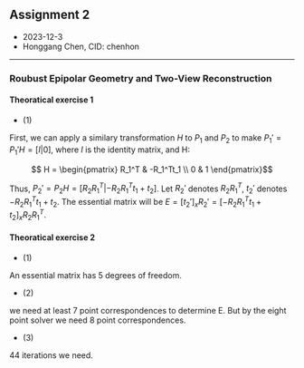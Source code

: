## Assignment 2
+ 2023-12-3
+ Honggang Chen, CID: chenhon 
---
### Roubust Epipolar Geometry and Two-View Reconstruction
####  Theoratical exercise 1

+ (1)

First, we can apply a similary transformation $H$ to $P_1$ and $P_2$ to make $P_1' = P_1' H = [I|0]$, where $I$ is the identity matrix, and H:
```math
  H = \begin{pmatrix}
  R_1^T & -R_1^Tt_1 \\
  0 & 1
  \end{pmatrix}
```
Thus, $P_2' = P_2 H = [R_2 R_1^T | -R_2 R_1^T t_1 + t_2]$.
Let $R_2'$ denotes $R_2 R_1^T$, $t_2'$ denotes $-R_2 R_1^T t_1 + t_2$. The essential matrix will be $E=[t_2']_x R_2' = [-R_2 R_1^T t_1 + t_2]_x R_2R_1^T$.

####  Theoratical exercise 2
+ (1)
  
An essential matrix has 5 degrees of freedom.

+ (2)

we need at least 7 point correspondences to determine E. But by the eight point solver we need 8 point correspondences. 

+ (3)

44 iterations we need.

